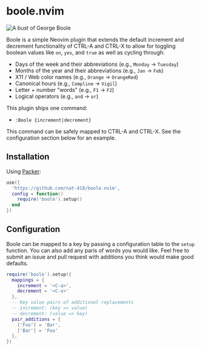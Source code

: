 boole.nvim
==========

![A bust of George Boole](./boole.jpg)

Boole is a simple Neovim plugin that extends the default increment and
decrement functionality of CTRL-A and CTRL-X to allow for toggling
boolean values like `on`, `yes`, and `true` as well as cycling through:

* Days of the week and their abbreviations (e.g., `Monday` → `Tuesday`)
* Months of the year and their abbreviations (e.g., `Jan` → `Feb`)
* X11 / Web color names (e.g., `Orange` → `OrangeRed`)
* Canonical hours (e.g., `Compline` → `Vigil`)
* Letter + number "words" (e.g., `F1` → `F2`)
* Logical operators (e.g., `and` → `or`)

This plugin ships one command:

* `:Boole {increment|decrement}`

This command can be safely mapped to CTRL-A and CTRL-X. See the
configuration section below for an example.

Installation
------------

Using [Packer](https://github.com/wbthomason/packer.nvim):
```lua
use({
  'https://github.com/nat-418/boole.nvim',
  config = function()
    require('boole').setup()
  end
})
```

Configuration
-------------

Boole can be mapped to a key by passing a configuration table to the 
`setup` function. You can also add any paris of words you would like.
Feel free to submit an issue and pull request with additions you
think would make good defaults.

```lua
require('boole').setup({
  mappings = {
    increment = '<C-a>',
    decrement = '<C-x>'
  },
  -- Key value pairs of additional replacements
  -- increment: (key => value)
  -- decrement: (value => key)
  pair_additions = {
    ['Foo'] = 'Bar',
    ['Bar'] = 'Foo'
  },
})
```
